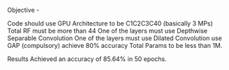 Objective - 

Code should use GPU
Architecture to be C1C2C3C40 (basically 3 MPs)
Total RF must be more than 44
One of the layers must use Depthwise Separable Convolution
One of the layers must use Dilated Convolution
use GAP (compulsory)
achieve 80% accuracy
Total Params to be less than 1M. 

Results
Achieved an accuracy of 85.64% in 50 epochs.